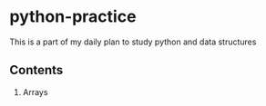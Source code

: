 # python-practice

This is a part of my daily plan to study python and data structures

## Contents

1. Arrays
